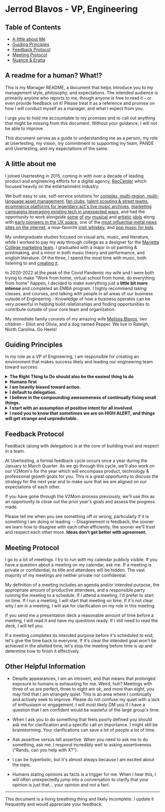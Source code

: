 
# Jerrod Blavos - VP, Engineering

## Table of Contents

- [A little about Me](#a-little-about-me)
- [Guiding Principles](#guiding-principles)
- [Feedback Protocol](#feedback-protocol)
- [Meeting Protocol](#meeting-protocol)
- [Nuance & Eratta](#nuance-and-errata)

## A readme for a human?  What!?

This is my Manager README, a document that helps introduce you to my management style, philosophy, and expectations. The intended audience is primarily anyone who reports to me, though anyone is free to read it - or even provide feedback on it! Please treat it as a reference and promise on how I will conduct myself as a manager, and what I expect from you.

I urge you to hold me accountable to my promises and to call out anything that might be missing from this document. Without your guidance, I will not be able to improve.

This document serves as a guide to understanding me as a person, my role at Usertesting, my vision, my commitment to supporting my team, PANDE and Usertesting, and my expectations of the same.

## A little about me

I joined Usertesting in 2015, coming in with over a decade of leading product and engineering efforts for a digital agency, [RecCenter](https://reccenter.com/) which focused heavily on the entertainment industry.

We built easy to use, self-service solutions for [complex, multi-region, multi-language asset management](https://www.wmg.com), [fan clubs](https://www.roadrunnerrecords.com), [talent scouting & street teams](https://www.redbullrecords.com), [ecommerce platforms for legendary act's live music archives](https://www.nytimes.com/2011/11/26/arts/music/fugazi-live-series-a-post-punk-bands-archive-of-shows.html),  [marketing campaigns leveraging existing tech in unexpected ways](https://www.nbcnews.com/id/wbna55011838), and had the opportunity to work alongside [some](https://smashingpumpkins.com) [of](https://www.coheedandcambria.com) [my]() [musical](https://www.gojira-music.com) and [artistic](https://www.paulfrank.com) [idols](https://en.wikipedia.org/wiki/Black_Francis) along with [early pioneers in the UX space](https://medium.com/@adaptivepath), one of the [most influential metal news sites on the internet](https://blabbermouth.net), a now-favorite [irish whiskey](https://www.coheedandcambria.com), and [pop music for kids](https://kidzbop.com).

My undergraduate studies focused on visual arts, music,  and literature, while I worked to pay my way through college as a designer for the [Marietta College marketing team](https://www.marietta.edu/communication-brand). I graduated with a major in oil painting & printmaking, and a minor in both music theory and performance, and english literature. Of the three, I spend the most time with music, both listening to and [creating it](https://soundcloud.com/blavos/sets/bound).

In 2020-2022 at the peak of the Covid Pandemic my wife and I were both trying to make "Work from home, virtual school from home, do everything from home" happen, I decided to make everything just a **little bit more intense** and completed an EMBA program. I highly recommend taking classes, and courses, and talking with people in all areas of our business outside of Engineering - Knowledge of how a business operates can be very powerful in helping build relationships and finding opportunities to contribute outside of your core team and organization.

My immediate family consists of my amazing wife [Melissa Blavos](https://www.linkedin.com/in/mblavos/), two children - Elliot and Olivia, and a dog named Pepper. We live in Raleigh, North Carolina. Go Heels!

## Guiding Principles

In my role as a VP of Engineering, I am responsible for creating an environment that makes success likely and leading our engineering team toward success. 

<details>

  <summary>
    <strong>The Right Thing to Do should also be the easiest thing to do</strong>
  </summary>

    • Compliance as code
    • Local & Build Automation
    • Health checks
    • Style guide enforcement
    • Custom Linters
    • Pre-commit hooks
    • Helpful, auto-fixing deprecation messages

</details>

<details>
  <summary>
    <strong>Humans first</strong>
  </summary>

  Happy, informed, and productive humans build a fantastic product. I optimize for humans. Other leaders will maximize the business, the technology, or any different number of essential facets. Ideological diversity is critical to an effective team. All perspectives are relevant, and we need all these leaders, but my bias is toward building productive humans.

</details>

<details>
  <summary>
    <strong>I am heavily biased toward action. </strong>
  </summary>
Long meetings where we endlessly debate potential directions are often valuable, but I believe starting is the best way to begin learning and progress. This is not always the correct strategy. This strategy annoys those who like to debate.
</details>

<details>
  <summary>
    <strong>I default to delegation. </strong>
  </summary>
 The delegation of increasingly large, complex, and high-risk projects to my team is the correct way to build trust and grow the team. If you feel a thing I've delegated to you is too large, complex, or risky, you should tell me, and I will help. You should know that I would not make this delegation choice if I did not believe you would be successful. I am always willing to help.
</details>

<details>
  <summary>
    <strong>I believe in the compounding awesomeness of continually fixing small things. </strong>
  </summary>
 I believe quality assurance is everyone's responsibility, and there are bugs to be fixed everywhere… all the time. This is everyone’s responsibility, and I will give you side-eye if I see you avoiding investing in quality.
</details>

<details>
  <summary>
    <strong>I start with an assumption of positive intent for all involved. </strong>
  </summary>
 This has worked out well for me over my career. Yes, even when the sky is falling, and the humans are panicking, I will open the meeting with a joke.
</details>

<details>
  <summary>
    <strong>I need you to know that sometimes we are on HIGH ALERT, and things will get strange and unpredictable. </strong>
  </summary>
There is an exception to many of my practices and principles, which is when we are in a HIGH ALERT situation. HIGH-ALERT conditions usually involve existential threats to our product, team, and/or company. During this time, my usual people, process, and product protocols are secondary to countering this threat. If it is not apparent, I will alert you that I am in this state, along with my best guess, when we are done. If I am constantly in this state, something is fundamentally broken in my strategy. You should tell me this. I might be so busy that I need the reminder.
</details>



## Feedback Protocol

Feedback (along with delegation) is at the core of building trust and respect in a team.

At Usertesting, a formal feedback cycle occurs once a year during the January to March Quarter. As we go through this cycle, we'll also work on our V2Mom's for the year which will encompass product, technology & professional growth goals for you. This is a great opportunity to discuss the strategy for the next year and to make sure that we are aligned on our expectations of each other.

If you have gone through the V2Mom process previously, we'll use this as an opportunity to close out the prior year's goals and assess the progress made.

Please tell me when you see something off or wrong, particularly if it is something I am doing or leading -- Disagreement is feedback; the sooner we learn how to disagree with each other efficiently, the sooner we'll trust and respect each other more. **Ideas don't get better with agreement.**

## Meeting Protocol

I go to a lot of meetings. I try to run with my calendar publicly visible. If you have a question about a meeting on my calendar, ask me. If a meeting is private or confidential, its title and attendees will be hidden. The vast majority of my meetings are neither private nor confidential.

My definition of a meeting includes an agenda and/or intended purpose, the appropriate amount of productive attendees, and a responsible party running the meeting to a schedule. If I attend a meeting, I'd prefer to start on time. If I run a meeting, I will start that meeting on time. If it's not clear why I am in a meeting, I will ask for clarification on my role in this meeting.

If you send me a presentation deck a reasonable amount of time before a meeting, I will read it and have my questions ready. If I still need to read the deck, I will tell you.

If a meeting completes its intended purpose before it's scheduled to end, let's give the time back to everyone. If it's clear the intended goal won't be achieved in the allotted time, let's stop the meeting before time is up and determine how to finish it effectively.

## Other Helpful Information

- Despite appearances, I am an introvert, and that means that prolonged exposure to humans is exhausting for me. Weird, huh? Meetings with three of us are perfect, three to eight are ok, and more than eight, you may find that I am strangely quiet. This is an area where I continually and actively seek to improve. Please do not confuse my quiet with a lack of enthusiasm or engagement. I will most likely DM you if I have a question that I am confident would be wasteful of the large group's time.

- When I ask you to do something that feels poorly defined you should ask me for clarification and a specific call on importance. I might still be brainstorming. Your clarifications can save a lot of people a lot of time.

- Ask assertive versus tell assertive. When you need to ask me to do something, ask me. I respond incredibly well to asking assertiveness ("Rands, can you help with X?"). 

- I can be hyperbolic, but it's almost always because I am excited about the topic.

- Humans stating opinions as facts is a trigger for me. When I hear this, I will often unexpectedly jump into a conversation to clarify that your opinion is just that… your opinion and not a fact.

---

This document is a living breathing thing and likely incomplete. I update it frequently and would appreciate your feedback.
